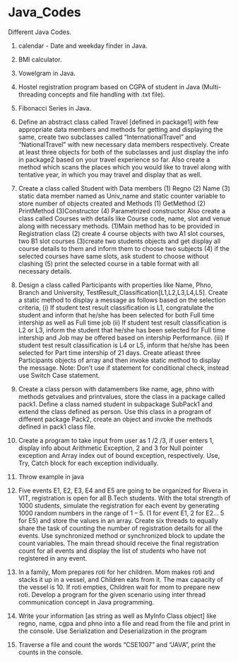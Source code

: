 # Java_Codes
Different Java Codes.
1. calendar - Date and weekday finder in Java.
2. BMI calculator.
3. Vowelgram in Java.
4. Hostel registration program based on CGPA of student in Java (Multi-threading concepts and file handling with .txt file).
5. Fibonacci Series in Java.

6. Define an abstract class called Travel [defined in package1] with few appropriate data members and methods for getting and displaying the same, create two subclasses called    “InternationalTravel” and “NationalTravel” with new necessary data members respectively. Create at least three objects for both of the subclasses and just display the info in  package2 based on your travel experience so far. Also create a method which scans the places which you would like to travel along with tentative year, in which you may travel and display that as well.

7. Create a class called Student with Data members (1) Regno (2) Name (3)
static data member named as Univ_name and static counter variable to
store number of objects created and Methods (1) GetMethod (2)
PrintMethod (3)Constructor (4) Parametrized constructor
Also create a class called Courses with details like Course code, name,
slot and venue along with necessary methods.
(1)Main method has to be provided in Registration class
(2) create 4 course objects with two A1 slot courses, two B1 slot courses
(3)create two students objects and get display all course details to them
and inform them to choose two subjects
(4) if the selected courses have same slots, ask student to choose
without clashing
(5) print the selected course in a table format with all necessary details.

8. Design a class called Participants with properties like Name, Phno,
Branch and University, TestResult_Classification[L1,L2,L3,L4,L5]. Create a
static method to display a message as follows based on the selection
criteria,
(i) If student test result classification is L1, congratulate the student
and inform that he/she has been selected for both Full time
intership as well as Full time job
(ii) If student test result classification is L2 or L3, inform the student
that he/she has been selected for Full time intership and Job
may be offered based on intership Performance.
(iii) If student test result classification is L4 or L5, inform that he/she
has been selected for Part time intership of 21 days.
Create atleast three Participants objects of array and then invoke static
method to display the message.
Note: Don’t use if statement for conditional check, instead use Switch
Case statement.

9. Create a class person with datamembers like name,
age, phno with methods getvalues and printvalues, store
the class in a package called pack1. Define a class
named student in subpackage SubPack1 and extend
the class defined as person. Use this class in a program
of different package Pack2, create an object and invoke
the methods defined in pack1 class file.

10. Create a program to take input from user as 1 /2 /3, if
user enters 1, display info about Arithmetic Exception, 2
and 3 for Null pointer exception and Array index out of
bound exception, respectively. Use, Try, Catch block for
each exception individually.

11. Throw example in java 

12. Five events E1, E2, E3, E4 and E5 are going to be
organized for Rivera in VIT, registration is open for all
B.Tech students. With the total strength of 1000
students, simulate the registration for each event by
generating 1000 random numbers in the range of 1 – 5.
(1 for event E1, 2 for E2… 5 for E5) and store the values
in an array. Create six threads to equally share the task
of counting the number of registration details for all the
events. Use synchronized method or synchronized block
to update the count variables. The main thread should
receive the final registration count for all events and
display the list of students who have not registered in
any event.


13. In a family, Mom prepares roti for her children. Mom makes
roti and stacks it up in a vessel, and Children eats from it. The
max capacity of the vessel is 10. If roti empties, Children wait
for mom to prepare new roti. Develop a program for the given
scenario using inter thread communication concept in Java
programming.

14. Write your information [as string as well as
MyInfo Class object] like regno, name, cgpa
and phno into a file and read from the file and
print in the console. Use Serialization and
Deserialization in the program

15. Traverse a file and count the words “CSE1007” and
“JAVA”, print the counts in the console.

